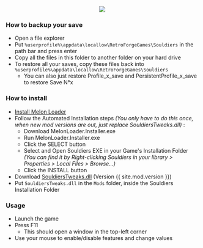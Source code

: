 <p align="center">
  <img src="https://user-images.githubusercontent.com/43440732/173181851-3ae093d1-e0eb-49ff-90ad-f06556b39539.png">
</p>

### How to backup your save

* Open a file explorer
* Put `%userprofile%\appdata\locallow\RetroForgeGames\Souldiers` in the path bar and press enter
* Copy all the files in this folder to another folder on your hard drive
* To restore all your saves, copy these files back into `%userprofile%\appdata\locallow\RetroForgeGames\Souldiers`
   * You can also just restore Profile_x_save and PersistentProfile_x_save to restore Save N°x

### How to install

* [Install Melon Loader](https://melonwiki.xyz/#/?id=requirements)
* Follow the Automated Installation steps _(You only have to do this once, when new mod versions are out, just replace SouldiersTweaks.dll)_ :
    * Download MelonLoader.Installer.exe
    * Run MelonLoader.Installer.exe
    * Click the SELECT button
    * Select and Open Souldiers EXE in your Game's Installation Folder _(You can find it by Right-clicking Souldiers in your library > Properties > Local Files > Browse...)_
    * Click the INSTALL button
* Download [SouldiersTweaks.dll](https://github.com/Oryss/souldiers-tweaks/releases/download/1.7.0/SouldiersTweaks.dll) (Version {{ site.mod.version }})
* Put `SouldiersTweaks.dll` in the `Mods` folder, inside the Souldiers Installation Folder

### Usage

* Launch the game
* Press F11
    * This should open a window in the top-left corner
* Use your mouse to enable/disable features and change values
